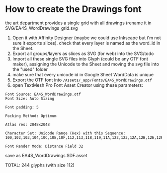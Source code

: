 # How to create the Drawings font

the art department provides a single grid with all drawings (rename it in SVG/EA4S_WordDrawings_grid.svg

1. Open it with Affinity Designer (maybe we could use Inkscape but i'm not sure it exports slices). check that every layer is named as the word_id in the Sheet.
2. Export all groups/layers as slices as SVG (for web) into the SVG/todo
3. Import all these single SVG files into Glyph (could be any OTF font maker), assigning the Unicode to the Sheet and moving the svg file into the "used" folder
4. make sure that every unicode id in Google Sheet WordData is unique
5. Export the OTF font into `/Assets/_app/Fonts/EA4S_WordDrawings.otf`
6. open TextMesh Pro Font Asset Creator using these parameters:

```text
Font Source: EA4S_WordDrawings.otf
Font Size: Auto Sizing

Font padding: 5

Packing Method: Optimum

Atlas res: 2048x2048

Character Set: Unicode Range (Hex) with this Sequence:
100,102,103,104,10C,10E,10F,112,113,118,119,11A,122,123,12A,12B,12E,12F,136,137,14A,14B,152,153,175,177,2018,2019,201C,201D,2020,2021,2022,2026,2030,2039,203A,20AC,2190,2191,2192,2193,2194,2195,2196,2197,2198,2199,22,2202,2205,220F,2211,2212,221A,221E,222B,2248,2260,2264,2265,23,24,25,26,2669,266A,266B,266C,266D,266E,266F,27,28,29,2A,2B,2C,2D,2E,2F,30,300,301,302,307,308,31,32,33,34,35,36,37,38,39,3A,3B,3C,3D,3E,3F,40,41,42,43,44,45,46,47,48,49,4A,4B,4C,4D,4E,4F,50,51,52,53,54,55,56,57,58,59,5A,5B,5C,5D,5E,5F,61,62,63,64,65,66,67,68,69,6A,6B,6C,6D,6E,6F,70,71,72,73,74,75,76,77,78,79,7A,7B,7C,7D,7E,A1,A2,A3,A4,A5,A6,A7,A9,AB,AC,AE,B0,B1,B6,B7,BB,BF,C0,C1,C2,C4,C5,C6,C7,C8,C9,CA,CB,CC,CD,CE,CF,D0,D1,D2,D3,D4,D5,D6,D7,D8,D9,DA,DB,DC,DD,DE,DF,E0,E1,E2,E3,E4,E5,E6,E7,E8,E9,EA,EB,EC,ED,EE,EF,F0,F1,F2,F3,F4,F5,F6,F7,F8,F9,FA,FB,FC,FD,FE,FF

Font Render Mode: Distance Field 32
```

save as EA4S_WordDrawings SDF.asset

TOTAL: 244 glyphs (with size 112)
